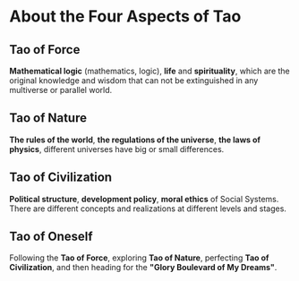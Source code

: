 # About the Four Aspects of Tao

## Tao of Force
**Mathematical logic** (mathematics, logic), **life** and **spirituality**, which are the original knowledge and wisdom that can not be extinguished in any multiverse or parallel world.
## Tao of Nature
**The rules of the world**, **the regulations of the universe**, **the laws of physics**, different universes have big or small differences.
## Tao of Civilization
**Political structure**, **development policy**, **moral ethics** of Social Systems. There are different concepts and realizations at different levels and stages.
## Tao of Oneself
Following the **Tao of Force**, exploring **Tao of Nature**, perfecting **Tao of Civilization**, and then heading for the **"Glory Boulevard of My Dreams"**.
